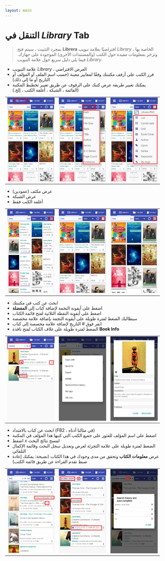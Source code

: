 ```yaml
---
layout: main
---
```


# التنقل في _Library_ Tab

> بمجرد التثبيت ، سيتم فتح **Librera** افتراضيًا بعلامة تبويب _Library_ الخاصة بها ، وتزخر بمعلومات مفيدة حول الكتب (والمستندات الأخرى) الموجودة على جهازك. فيما يلي دليل سريع حول علامة التبويب _Library_.

* علامة التبويب _Library_ ، العرض الافتراضي
* فرز الكتب على أرفف مكتبتك وفقًا لمعايير معينة (حسب اسم الملف أو المؤلف أو التاريخ أو ما إلى ذلك)
* يمكنك تغيير طريقة عرض كتبك على الرفوف عن طريق تغيير تخطيط المكتبة (القائمة ، الشبكة ، أغلفة الكتب ، إلخ.)

||||
|-|-|-|
|![](1.png)|![](2.png)|![](3.png)|

* عرض مكثف (عمودين)
* عرض الشبكة
* أغلفة الكتب فقط

||||
|-|-|-|
|![](4.png)|![](5.png)|![](6.png)|

* ابحث عن كتب في مكتبتك
* اضغط على أيقونة النجمة لإضافة كتاب إلى **المفضلة**
* اضغط على أيقونة النقطة الثلاثية لفتح قائمة الكتاب
* سيطالبك الضغط لفترة طويلة على أيقونة النجمة بإضافة علامة مخصصة
* انقر فوق # التاريخ لإضافة علامة مخصصة إلى كتاب
* الضغط لفترة طويلة على غلاف الكتاب لفتح نافذة **Book Info**

||||
|-|-|-|
|![](7.png)|![](8.png)|![](9.png)|

* ابحث عن كتاب بالامتداد (FB2 ، في مثالنا أدناه)
* اضغط على اسم المؤلف للعثور على جميع الكتب التي كتبها هذا المؤلف في المكتبة
* اضغط _x_ لمسح نتائج البحث
* الضغط لفترة طويلة على علامة التجزئة لعرض وتعديل سجل البحث وقائمة الإكمال التلقائي
* عرض **معلومات الكتاب** وتحقق من مدى وجودك في هذا الكتاب (نصيحة: يمكنك إعادة ضبط تقدم القراءة عن طريق قائمة الكتب)

||||
|-|-|-|
|![](10.png)|![](11.png)|![](12.png)|
